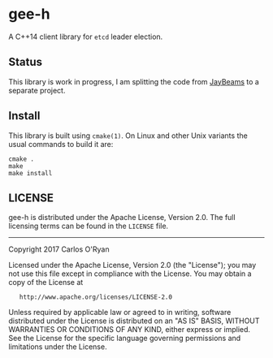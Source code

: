 # gee-h

A C++14 client library for `etcd` leader election.

## Status

This library is work in progress, I am splitting the code from [JayBeams](https://github.com/coryan/jaybeams/) to a 
separate project.

## Install

This library is built using `cmake(1)`.  On Linux and other Unix variants the usual commands to build it are:

```commandline
cmake .
make
make install
```

## LICENSE

gee-h is distributed under the Apache License, Version 2.0.
The full licensing terms can be found in the `LICENSE` file.

---

   Copyright 2017 Carlos O'Ryan

   Licensed under the Apache License, Version 2.0 (the "License");
   you may not use this file except in compliance with the License.
   You may obtain a copy of the License at

       http://www.apache.org/licenses/LICENSE-2.0

   Unless required by applicable law or agreed to in writing, software
   distributed under the License is distributed on an "AS IS" BASIS,
   WITHOUT WARRANTIES OR CONDITIONS OF ANY KIND, either express or implied.
   See the License for the specific language governing permissions and
   limitations under the License.

